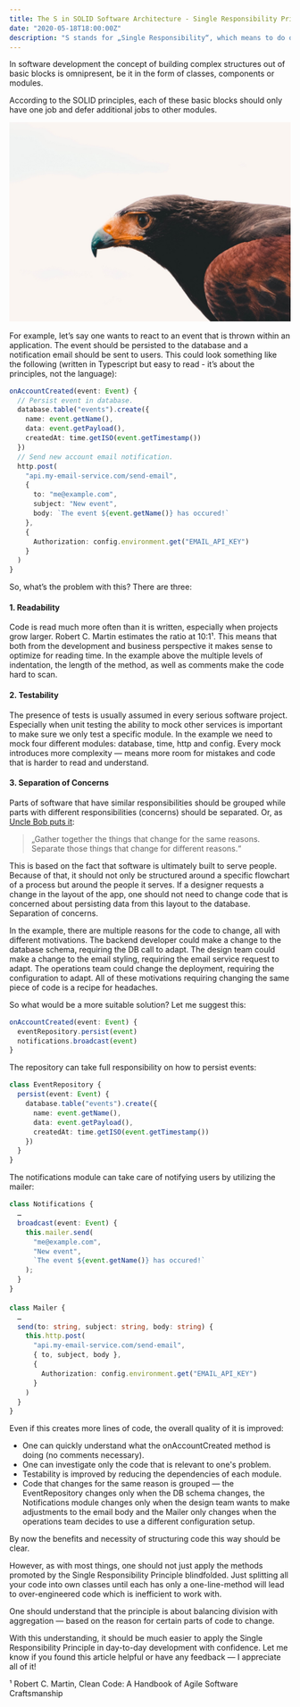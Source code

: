 ```yaml
---
title: The S in SOLID Software Architecture - Single Responsibility Principle
date: "2020-05-18T18:00:00Z"
description: "S stands for „Single Responsibility“, which means to do only one thing, but do it well."
---
```


In software development the concept of building complex structures out of basic blocks is omnipresent, be it in the form of classes, components or modules.

According to the SOLID principles, each of these basic blocks should only have one job and defer additional jobs to other modules.

![What shows up on Unsplash if you search „Focus“ (by Kyran Aldworth).](./eagle.jpg)

For example, let’s say one wants to react to an event that is thrown within an application. The event should be persisted to the database and a notification email should be sent to users. This could look something like the following (written in Typescript but easy to read - it’s about the principles, not the language):

```ts
onAccountCreated(event: Event) {
  // Persist event in database.
  database.table("events").create({
    name: event.getName(),
    data: event.getPayload(),
    createdAt: time.getISO(event.getTimestamp())
  })
  // Send new account email notification.
  http.post(
    "api.my-email-service.com/send-email",
    {
      to: "me@example.com",
      subject: "New event",
      body: `The event ${event.getName()} has occured!`
    },
    {
      Authorization: config.environment.get("EMAIL_API_KEY")
    }
  )
}
```

So, what’s the problem with this? There are three:

#### 1. Readability

Code is read much more often than it is written, especially when projects grow larger. Robert C. Martin estimates the ratio at 10:1¹. This means that both from the development and business perspective it makes sense to optimize for reading time.
In the example above the multiple levels of indentation, the length of the method, as well as comments make the code hard to scan.

#### 2. Testability

The presence of tests is usually assumed in every serious software project. Especially when unit testing the ability to mock other services is important to make sure we only test a specific module.
In the example we need to mock four different modules: database, time, http and config. Every mock introduces more complexity — means more room for mistakes and code that is harder to read and understand.

#### 3. Separation of Concerns

Parts of software that have similar responsibilities should be grouped while parts with different responsibilities (concerns) should be separated. Or, as [Uncle Bob puts it](https://blog.cleancoder.com/uncle-bob/2014/05/08/SingleReponsibilityPrinciple.html):

> „Gather together the things that change for the same reasons. Separate those things that change for different reasons.“

This is based on the fact that software is ultimately built to serve people. Because of that, it should not only be structured around a specific flowchart of a process but around the people it serves. If a designer requests a change in the layout of the app, one should not need to change code that is concerned about persisting data from this layout to the database. Separation of concerns.

In the example, there are multiple reasons for the code to change, all with different motivations. The backend developer could make a change to the database schema, requiring the DB call to adapt. The design team could make a change to the email styling, requiring the email service request to adapt. The operations team could change the deployment, requiring the configuration to adapt. All of these motivations requiring changing the same piece of code is a recipe for headaches.

So what would be a more suitable solution? Let me suggest this:

```ts
onAccountCreated(event: Event) {
  eventRepository.persist(event)
  notifications.broadcast(event)
}
```

The repository can take full responsibility on how to persist events:

```ts
class EventRepository {
  persist(event: Event) {
    database.table("events").create({
      name: event.getName(),
      data: event.getPayload(),
      createdAt: time.getISO(event.getTimestamp())
    })
  }
}
```

The notifications module can take care of notifying users by utilizing the mailer:

```ts
class Notifications {
  …
  broadcast(event: Event) {
    this.mailer.send(
      "me@example.com",
      "New event",
      `The event ${event.getName()} has occured!`
    );
  }
}

class Mailer {
  …
  send(to: string, subject: string, body: string) {
    this.http.post(
      "api.my-email-service.com/send-email",
      { to, subject, body },
      {
        Authorization: config.environment.get("EMAIL_API_KEY")
      }
    )
  }
}
```

Even if this creates more lines of code, the overall quality of it is improved:

- One can quickly understand what the onAccountCreated method is doing (no comments necessary).
- One can investigate only the code that is relevant to one's problem.
- Testability is improved by reducing the dependencies of each module.
- Code that changes for the same reason is grouped — the EventRepository changes only when the DB schema changes, the Notifications module changes only when the design team wants to make adjustments to the email body and the Mailer only changes when the operations team decides to use a different configuration setup.

By now the benefits and necessity of structuring code this way should be clear.

However, as with most things, one should not just apply the methods promoted by the Single Responsibility Principle blindfolded. Just splitting all your code into own classes until each has only a one-line-method will lead to over-engineered code which is inefficient to work with.

One should understand that the principle is about balancing division with aggregation — based on the reason for certain parts of code to change.

With this understanding, it should be much easier to apply the Single Responsibility Principle in day-to-day development with confidence. Let me know if you found this article helpful or have any feedback — I appreciate all of it!

¹ Robert C. Martin, Clean Code: A Handbook of Agile Software Craftsmanship
